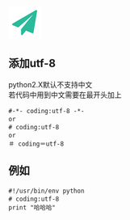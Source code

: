 <!--
author: yanliang.zhao
head: http://blog.itttl.com/logo_miao.png
date: 2016-06-03
title: Python2.X 中文支持
tags: python,tab
category: Python
status: publist
summary: Python2.X 中文支持
-->

![gitblog-logo](./img/logo_64x64.png)

## 添加utf-8
python2.X默认不支持中文  
若代码中用到中文需要在最开头加上  
```
#-*- coding:utf-8 -*-
or
# coding:utf-8
or
＃ coding＝utf-8
```

## 例如
```
#!/usr/bin/env python
# coding:utf-8
print "哈哈哈"

```
